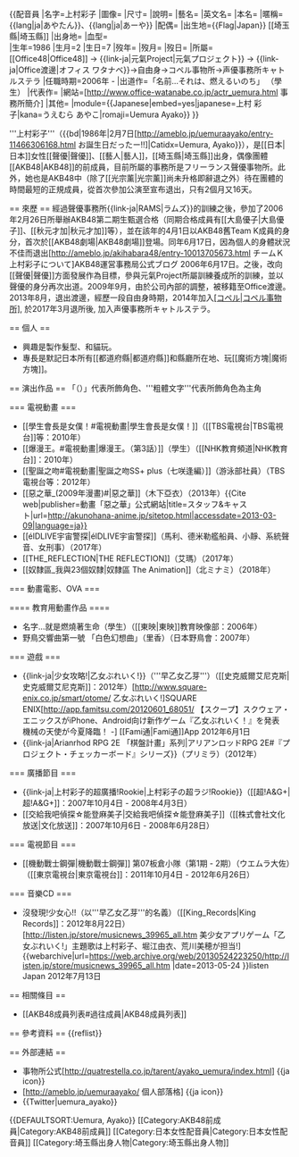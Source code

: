 {{配音員
|名字=上村彩子 
|圖像=
|尺寸= 
|說明= 
|藝名= 
|英文名=
|本名=
|暱稱={{lang|ja|あやたん}}、{{lang|ja|あーや}}
|配偶= 
|出生地={{Flag|Japan}} [[埼玉縣|埼玉縣]] 
|出身地=
|血型=  
|生年=1986 
|生月=2 
|生日=7 
|歿年= 
|歿月= 
|歿日= 
|所屬=[[Office48|Office48]] → {{link-ja|元氣Project|元氣プロジェクト}} → {{link-ja|Office渡邊|オフィス ワタナベ}}→自由身→コペル事物所→声優事務所キャトルステラ 
|任職時期=2006年 - 
|出道作=「名前...それは、燃えるいのち」 （學生） 
|代表作= 
|網站=[http://www.office-watanabe.co.jp/actr_uemura.html 事務所簡介]
|其他= 
|module={{Japanese|embed=yes|japanese=上村 彩子|kana=うえむら あやこ|romaji=Uemura Ayako}}
}}

'''上村彩子'''（{{bd|1986年|2月7日<ref>[http://ameblo.jp/uemuraayako/entry-11466306168.html お誕生日だったー!!]</ref>|Catidx=Uemura, Ayako}}），是[[日本|日本]]女性[[聲優|聲優]]、[[藝人|藝人]]，[[埼玉縣|埼玉縣]]出身，偶像團體[[AKB48|AKB48]]的前成員，目前所屬的事務所是フリーランス聲優事物所。此外，她也是AKB48中（除了[[光宗薰|光宗薰]]尚未升格即辭退之外）待在團體的時間最短的正規成員，從首次參加公演至宣布退出，只有2個月又16天。

== 來歷 ==
經過聲優事務所{{link-ja|RAMS|ラムズ}}的訓練之後，參加了2006年2月26日所舉辦AKB48第二期生甄選合格（同期合格成員有[[大島優子|大島優子]]、[[秋元才加|秋元才加]]等），並在該年的4月1日以AKB48舊Team K成員的身分，首次於[[AKB48劇場|AKB48劇場]]登場。同年6月17日，因為個人的身體狀況不佳而退出<ref>[http://ameblo.jp/akihabara48/entry-10013705673.html チームＫ上村彩子について]AKB48運営事務局公式ブログ 2006年6月17日</ref>。之後，改向[[聲優|聲優]]方面發展作為目標，參與元氣Project所屬訓練養成所的訓練，並以聲優的身分再次出道。2009年9月，由於公司內部的調整，被移籍至Office渡邊。2013年8月，退出渡邊，經歷一段自由身時期，2014年加入[[コペル|コペル事物所]](業務提攜), 於2017年3月退所後, 加入声優事務所キャトルステラ。

== 個人 ==
* 興趣是製作髮型、和貓玩。
* 專長是默記日本所有[[都道府縣|都道府縣]]和縣廳所在地、玩[[魔術方塊|魔術方塊]]。

== 演出作品 ==
「（）」代表所飾角色、'''粗體文字'''代表所飾角色為主角

=== 電視動畫 ===
* [[學生會長是女僕！#電視動畫|學生會長是女僕！]]（[[TBS電視台|TBS電視台]]等：2010年）
* [[爆漫王。#電視動畫|爆漫王。（第3話）]]（學生）（[[NHK教育頻道|NHK教育台]]：2010年）
* [[聖誕之吻#電視動畫|聖誕之吻SS+ plus（七咲逢編）]]（游泳部社員）（TBS電視台等：2012年）
* [[惡之華_(2009年漫畫)#|惡之華]]（木下亞衣）（2013年）<ref>{{Cite web|publisher=動畫「惡之華」公式網站|title=スタッフ&キャスト|url=http://akunohana-anime.jp/sitetop.html|accessdate=2013-03-09|language=ja}}</ref>
* [[élDLIVE宇宙警探|élDLIVE宇宙警探]]（馬利、德米勒艦船員、小靜、系統聲音、女刑事）（2017年）
* [[THE_REFLECTION|THE REFLECTION]]（艾瑪）（2017年）
* [[奴隸區_我與23個奴隸|奴隸區 The Animation]]（北ミナミ）（2018年）

=== 動畫電影、OVA ===

==== 教育用動畫作品 ====
* 名字...就是燃燒著生命（學生）（[[東映|東映]]教育映像部：2006年）
* 野鳥交響曲第一號 「白色幻想曲」（里香）（日本野鳥會：2007年）

=== 遊戲 ===
* {{link-ja|少女攻略!|乙女ぶれいく!}}（'''早乙女乙芽'''）（[[史克威爾艾尼克斯|史克威爾艾尼克斯]]：2012年）<ref>[http://www.square-enix.co.jp/smart/otome/ 乙女ぶれいく!]SQUARE ENIX</ref><ref>[http://app.famitsu.com/20120601_68051/ 【スクープ】スクウェア・エニックスがiPhone、Android向け新作ゲーム『乙女ぶれいく！』を発表　機械の天使が今夏降臨！ -] [[Fami通|Fami通]]App 2012年6月1日</ref>
* {{link-ja|Arianrhod RPG 2E 「棋盤計畫」系列|アリアンロッドRPG 2E#『プロジェクト・チェッカーボード』シリーズ}}（プリミラ）（2012年）

=== 廣播節目 ===
* {{link-ja|上村彩子的超廣播!Rookie|上村彩子の超ラジ!Rookie}}（[[超!A&G+|超!A&G+]]：2007年10月4日 - 2008年4月3日）
* [[交給我吧偵探☆能登麻美子|交給我吧偵探☆能登麻美子]]（[[株式會社文化放送|文化放送]]：2007年10月6日 - 2008年6月28日）

=== 電視節目 ===
* [[機動戰士鋼彈|機動戰士鋼彈]] 第07板倉小隊（第1期 - 2期）（ウエムラ大佐）（[[東京電視台|東京電視台]]：2011年10月4日 - 2012年6月26日）

=== 音樂CD ===
* 沒發現!少女心!!（以'''早乙女乙芽'''的名義）（[[King_Records|King Records]]：2012年8月22日）<ref>[http://listen.jp/store/musicnews_39965_all.htm 美少女アプリゲーム「乙女ぶれいく!」主題歌は上村彩子、堀江由衣、荒川美穂が担当!] {{webarchive|url=https://web.archive.org/web/20130524223250/http://listen.jp/store/musicnews_39965_all.htm |date=2013-05-24 }}listen Japan 2012年7月13日</ref>

== 相關條目 ==
* [[AKB48成員列表#過往成員|AKB48成員列表]]

== 參考資料 ==
{{reflist}}

== 外部連結 ==
* 事物所公式[http://quatrestella.co.jp/tarent/ayako_uemura/index.html] {{ja icon}}
* [http://ameblo.jp/uemuraayako/ 個人部落格] {{ja icon}}
* {{Twitter|uemura_ayako}}

{{DEFAULTSORT:Uemura, Ayako}}
[[Category:AKB48前成員|Category:AKB48前成員]]
[[Category:日本女性配音員|Category:日本女性配音員]]
[[Category:埼玉縣出身人物|Category:埼玉縣出身人物]]